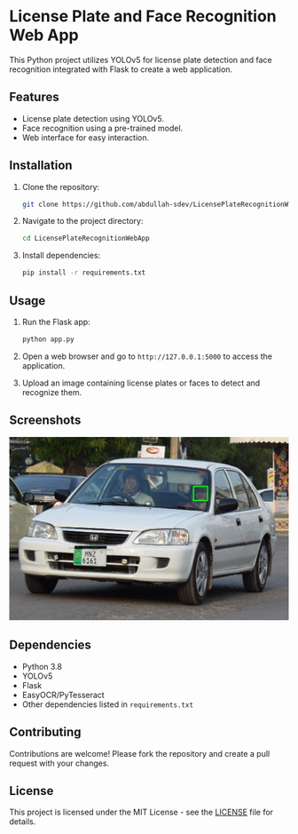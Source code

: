 # License Plate and Face Recognition Web App

This Python project utilizes YOLOv5 for license plate detection and face recognition integrated with Flask to create a web application.

## Features

- License plate detection using YOLOv5.
- Face recognition using a pre-trained model.
- Web interface for easy interaction.

## Installation

1. Clone the repository:

    ```bash
    git clone https://github.com/abdullah-sdev/LicensePlateRecognitionWebApp.git
    ```

2. Navigate to the project directory:

    ```bash
    cd LicensePlateRecognitionWebApp
    ```

3. Install dependencies:

    ```bash
    pip install -r requirements.txt
    ```

## Usage

1. Run the Flask app:

    ```bash
    python app.py
    ```

2. Open a web browser and go to `http://127.0.0.1:5000` to access the application.

3. Upload an image containing license plates or faces to detect and recognize them.

## Screenshots

![Screenshot 1](/static/predict/DSC_0453.jpg)
<!-- ![Screenshot 2](/screenshots/screenshot2.png) -->

## Dependencies

- Python 3.8
- YOLOv5
- Flask
- EasyOCR/PyTesseract
- Other dependencies listed in `requirements.txt`

## Contributing

Contributions are welcome! Please fork the repository and create a pull request with your changes.

## License

This project is licensed under the MIT License - see the [LICENSE](/LICENSE) file for details.
